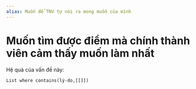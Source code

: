 ```yaml
---
alias: Muốn để TNV tự nói ra mong muốn của mình
---
```


# Muốn tìm được điểm mà chính thành viên cảm thấy muốn làm nhất

Hệ quả của vấn đề này:
```dataview
List where contains(lý-do,[[]])
```
 
